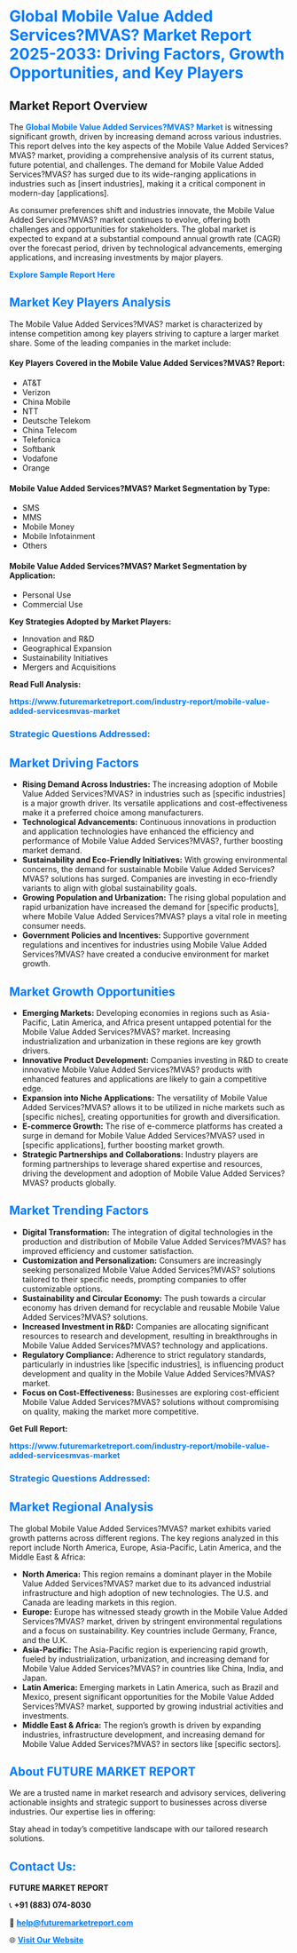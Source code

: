<h1 style="color: #007BFF;">Global Mobile Value Added Services?MVAS? Market Report 2025-2033: Driving Factors, Growth Opportunities, and Key Players</h1>

<section id="overview">
<h2>Market Report Overview</h2>
<p>The <a href="https://www.futuremarketreport.com/industry-report/mobile-value-added-servicesmvas-market" style="color: #007BFF; text-decoration: none;"><strong>Global Mobile Value Added Services?MVAS? Market</strong></a> is witnessing significant growth, driven by increasing demand across various industries. This report delves into the key aspects of the Mobile Value Added Services?MVAS? market, providing a comprehensive analysis of its current status, future potential, and challenges. The demand for Mobile Value Added Services?MVAS? has surged due to its wide-ranging applications in industries such as [insert industries], making it a critical component in modern-day [applications].</p>
<p>As consumer preferences shift and industries innovate, the Mobile Value Added Services?MVAS? market continues to evolve, offering both challenges and opportunities for stakeholders. The global market is expected to expand at a substantial compound annual growth rate (CAGR) over the forecast period, driven by technological advancements, emerging applications, and increasing investments by major players.</p>
</section>

<section id="overview">
<p><a href="https://www.futuremarketreport.com/request-sample/reportId=63879" style="color: #007BFF; text-decoration: none;"><strong>Explore Sample Report Here</strong></a></p>
</section>

<section id="key-players">
<h2 style="color: #007BFF;">Market Key Players Analysis</h2>
<p>The Mobile Value Added Services?MVAS? market is characterized by intense competition among key players striving to capture a larger market share. Some of the leading companies in the market include:</p>
<h4>Key Players Covered in the Mobile Value Added Services?MVAS? Report:</h4>
<ul><li>AT&amp;T</li><li>Verizon</li><li>China Mobile</li><li>NTT</li><li>Deutsche Telekom</li><li>China Telecom</li><li>Telefonica</li><li>Softbank</li><li>Vodafone</li><li>Orange</li></ul>
<h4>Mobile Value Added Services?MVAS? Market Segmentation by Type:</h4>
<ul><li>SMS</li><li>MMS</li><li>Mobile Money</li><li>Mobile Infotainment</li><li>Others</li></ul>

<h4>Mobile Value Added Services?MVAS? Market Segmentation by Application:</h4>
<ul><li>Personal Use</li><li>Commercial Use</li></ul>
<p><strong>Key Strategies Adopted by Market Players:</strong></p>
<ul>
<li>Innovation and R&D</li>
<li>Geographical Expansion</li>
<li>Sustainability Initiatives</li>
<li>Mergers and Acquisitions</li>
</ul>
</section>

<section>
<p><strong>Read Full Analysis: </strong></p><a href="https://www.futuremarketreport.com/industry-report/mobile-value-added-servicesmvas-market" style="color: #007BFF; text-decoration: none;"><strong>https://www.futuremarketreport.com/industry-report/mobile-value-added-servicesmvas-market</strong></a>
<h3 style="color: #007BFF;">Strategic Questions Addressed:</h3>
</section>

<section id="driving-factors">
<h2 style="color: #007BFF;">Market Driving Factors</h2>
<ul>
<li><strong>Rising Demand Across Industries:</strong> The increasing adoption of Mobile Value Added Services?MVAS? in industries such as [specific industries] is a major growth driver. Its versatile applications and cost-effectiveness make it a preferred choice among manufacturers.</li>
<li><strong>Technological Advancements:</strong> Continuous innovations in production and application technologies have enhanced the efficiency and performance of Mobile Value Added Services?MVAS?, further boosting market demand.</li>
<li><strong>Sustainability and Eco-Friendly Initiatives:</strong> With growing environmental concerns, the demand for sustainable Mobile Value Added Services?MVAS? solutions has surged. Companies are investing in eco-friendly variants to align with global sustainability goals.</li>
<li><strong>Growing Population and Urbanization:</strong> The rising global population and rapid urbanization have increased the demand for [specific products], where Mobile Value Added Services?MVAS? plays a vital role in meeting consumer needs.</li>
<li><strong>Government Policies and Incentives:</strong> Supportive government regulations and incentives for industries using Mobile Value Added Services?MVAS? have created a conducive environment for market growth.</li>
</ul>
</section>

<section id="growth-opportunities">
<h2 style="color: #007BFF;">Market Growth Opportunities</h2>
<ul>
<li><strong>Emerging Markets:</strong> Developing economies in regions such as Asia-Pacific, Latin America, and Africa present untapped potential for the Mobile Value Added Services?MVAS? market. Increasing industrialization and urbanization in these regions are key growth drivers.</li>
<li><strong>Innovative Product Development:</strong> Companies investing in R&D to create innovative Mobile Value Added Services?MVAS? products with enhanced features and applications are likely to gain a competitive edge.</li>
<li><strong>Expansion into Niche Applications:</strong> The versatility of Mobile Value Added Services?MVAS? allows it to be utilized in niche markets such as [specific niches], creating opportunities for growth and diversification.</li>
<li><strong>E-commerce Growth:</strong> The rise of e-commerce platforms has created a surge in demand for Mobile Value Added Services?MVAS? used in [specific applications], further boosting market growth.</li>
<li><strong>Strategic Partnerships and Collaborations:</strong> Industry players are forming partnerships to leverage shared expertise and resources, driving the development and adoption of Mobile Value Added Services?MVAS? products globally.</li>
</ul>
</section>

<section id="trending-factors">
<h2 style="color: #007BFF;">Market Trending Factors</h2>
<ul>
<li><strong>Digital Transformation:</strong> The integration of digital technologies in the production and distribution of Mobile Value Added Services?MVAS? has improved efficiency and customer satisfaction.</li>
<li><strong>Customization and Personalization:</strong> Consumers are increasingly seeking personalized Mobile Value Added Services?MVAS? solutions tailored to their specific needs, prompting companies to offer customizable options.</li>
<li><strong>Sustainability and Circular Economy:</strong> The push towards a circular economy has driven demand for recyclable and reusable Mobile Value Added Services?MVAS? solutions.</li>
<li><strong>Increased Investment in R&D:</strong> Companies are allocating significant resources to research and development, resulting in breakthroughs in Mobile Value Added Services?MVAS? technology and applications.</li>
<li><strong>Regulatory Compliance:</strong> Adherence to strict regulatory standards, particularly in industries like [specific industries], is influencing product development and quality in the Mobile Value Added Services?MVAS? market.</li>
<li><strong>Focus on Cost-Effectiveness:</strong> Businesses are exploring cost-efficient Mobile Value Added Services?MVAS? solutions without compromising on quality, making the market more competitive.</li>
</ul>
</section>

<section>
<p><strong>Get Full Report: </strong></p><a href="https://www.futuremarketreport.com/industry-report/mobile-value-added-servicesmvas-market" style="color: #007BFF; text-decoration: none;"><strong>https://www.futuremarketreport.com/industry-report/mobile-value-added-servicesmvas-market</strong></a>
<h3 style="color: #007BFF;">Strategic Questions Addressed:</h3>
</section>


<section id="regional-analysis">
<h2 style="color: #007BFF;">Market Regional Analysis</h2>
<p>The global Mobile Value Added Services?MVAS? market exhibits varied growth patterns across different regions. The key regions analyzed in this report include North America, Europe, Asia-Pacific, Latin America, and the Middle East & Africa:</p>
<ul>
<li><strong>North America:</strong> This region remains a dominant player in the Mobile Value Added Services?MVAS? market due to its advanced industrial infrastructure and high adoption of new technologies. The U.S. and Canada are leading markets in this region.</li>
<li><strong>Europe:</strong> Europe has witnessed steady growth in the Mobile Value Added Services?MVAS? market, driven by stringent environmental regulations and a focus on sustainability. Key countries include Germany, France, and the U.K.</li>
<li><strong>Asia-Pacific:</strong> The Asia-Pacific region is experiencing rapid growth, fueled by industrialization, urbanization, and increasing demand for Mobile Value Added Services?MVAS? in countries like China, India, and Japan.</li>
<li><strong>Latin America:</strong> Emerging markets in Latin America, such as Brazil and Mexico, present significant opportunities for the Mobile Value Added Services?MVAS? market, supported by growing industrial activities and investments.</li>
<li><strong>Middle East & Africa:</strong> The region’s growth is driven by expanding industries, infrastructure development, and increasing demand for Mobile Value Added Services?MVAS? in sectors like [specific sectors].</li>
</ul>
</section>

<footer>
<h2 style="color: #007BFF;">About FUTURE MARKET REPORT</h2>
<p>We are a trusted name in market research and advisory services, delivering actionable insights and strategic support to businesses across diverse industries. Our expertise lies in offering:</p>

<p>Stay ahead in today’s competitive landscape with our tailored research solutions.</p>

<h2 style="color: #007BFF;">Contact Us:</h2>
<p><strong>FUTURE MARKET REPORT</strong></p>
<p>📞 <strong>+91 (883) 074-8030</strong></p>
<p>📧 <strong><a href="mailto:help@futuremarketreport.com" style="color: #007BFF;">help@futuremarketreport.com</a></strong></p>
<p>🌐 <strong><a href="https://www.futuremarketreport.com/" style="color: #007BFF;">Visit Our Website</a></strong></p>
</footer>